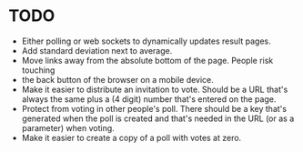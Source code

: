 # TODO

- Either polling or web sockets to dynamically updates result pages.
- Add standard deviation next to average.
- Move links away from the absolute bottom of the page. People risk touching
- the back button of the browser on a mobile device.
- Make it easier to distribute an invitation to vote. Should be a URL that's
  always the same plus a (4 digit) number that's entered on the page.
- Protect from voting in other people's poll. There should be a key that's
  generated when the poll is created and that's needed in the URL (or as a
  parameter) when voting.
- Make it easier to create a copy of a poll with votes at zero.
